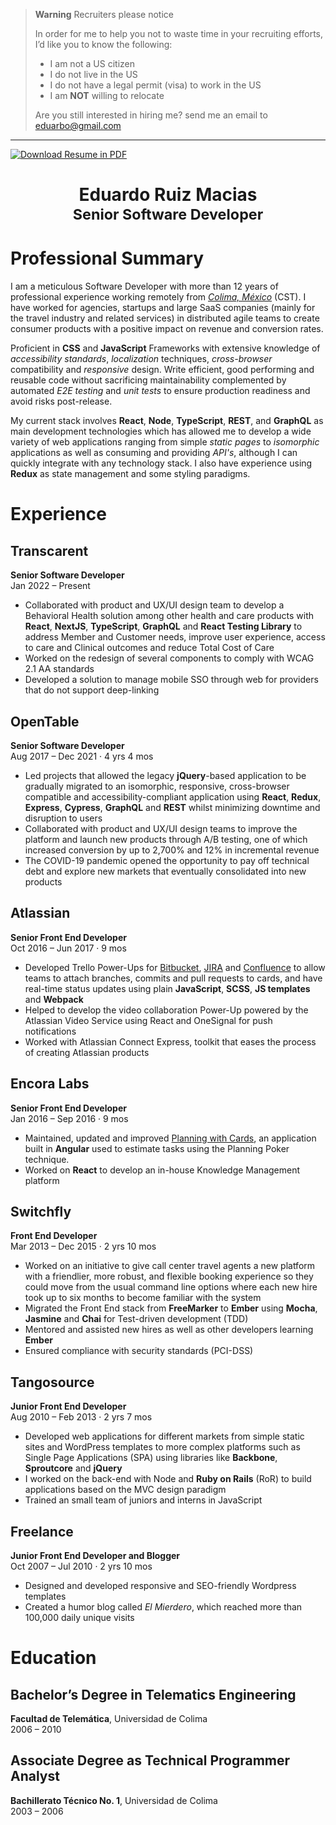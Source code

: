 > **Warning** Recruiters please notice
>
> In order for me to help you not to waste time in your recruiting efforts, I’d like you to know the following:
> 
> - I am not a US citizen
> - I do not live in the US
> - I do not have a legal permit (visa) to work in the US
> - I am **NOT** willing to relocate
>
> Are you still interested in hiring me? send me an email to <eduarbo@gmail.com>

---

<a href="./Eduardo Ruiz Macias - Resume.pdf">![Download Resume in PDF](https://img.shields.io/badge/Download-Resume%20in%20PDF-blueviolet?style=for-the-badge&logo=data:image/png;base64,iVBORw0KGgoAAAANSUhEUgAAAA4AAAAOCAYAAAAfSC3RAAAABmJLR0QA/wD/AP+gvaeTAAAA9klEQVQokaWSwSrEURSHv59sp0liYSHN1kIpCzVbtngBzd4TKAtv4RGsWTLJXhSLmVKSBZM8gCnls/AfXWM0xVmd3/nu79577rnwx0gp1AbQGFrzmKT7q1FdBg6B84LXgC1gI8nJyKPVlro/VFtQu2pHXS/ZxPhuqAMPwJG6MihOjjE9A9tV/gIsAhdjjUlegXZ17eY3NkjUGjADPCXpq/PAW5JewQB61YZfxpZ6p96q0+q9eqPuFuxUXYKfj9MB+sBspTeBtYLtJLkeZawDe8XA34t2pvicK6OMZ0mOC30AXFV5O8klw6HOVV9uoJvqqjoxzP4VHxovhIfhWOU4AAAAAElFTkSuQmCC)</a>

<h1 align="center">Eduardo Ruiz Macias<br /><sub>Senior Software Developer</sub></h1>

# Professional Summary

I am a meticulous Software Developer with more than 12 years of professional experience working remotely from [*Colima, México*](https://goo.gl/maps/Dq3yZHkDxJMb3N3A6) (CST). I have worked for agencies, startups and large SaaS companies (mainly for the travel industry and related services) in distributed agile teams to create consumer products with a positive impact on revenue and conversion rates.

Proficient in **CSS** and **JavaScript** Frameworks with extensive knowledge of *accessibility standards*, *localization* techniques, *cross-browser* compatibility and *responsive* design. Write efficient, good performing and reusable code without sacrificing maintainability complemented by automated *E2E testing* and *unit tests* to ensure production readiness and avoid risks post-release.

My current stack involves **React**, **Node**, **TypeScript**, **REST**, and **GraphQL** as main development technologies which has allowed me to develop a wide variety of web applications ranging from simple *static pages* to *isomorphic* applications as well as consuming and providing *API's*, although I can quickly integrate with any technology stack. I also have experience using **Redux** as state management and some styling paradigms.


# Experience

## Transcarent

**Senior Software Developer**  
Jan 2022 – Present

- Collaborated with product and UX/UI design team to develop a Behavioral Health solution among other health and care products with **React**, **NextJS**, **TypeScript**, **GraphQL** and **React Testing Library** to address Member and Customer needs, improve user experience, access to care and Clinical outcomes and reduce Total Cost of Care
- Worked on the redesign of several components to comply with WCAG 2.1 AA standards
- Developed a solution to manage mobile SSO through web for providers that do not support deep-linking

## OpenTable

**Senior Software Developer**  
Aug 2017 – Dec 2021 · 4 yrs 4 mos

- Led projects that allowed the legacy **jQuery**-based application to be gradually migrated to an isomorphic, responsive, cross-browser compatible and accessibility-compliant application using **React**, **Redux**, **Express**, **Cypress**, **GraphQL** and **REST** whilst minimizing downtime and disruption to users
- Collaborated with product and UX/UI design teams to improve the platform and launch new products through A/B testing, one of which increased conversion by up to 2,700% and 12% in incremental revenue
- The COVID-19 pandemic opened the opportunity to pay off technical debt and explore new markets that eventually consolidated into new products

## Atlassian

**Senior Front End Developer**  
Oct 2016 – Jun 2017 · 9 mos

- Developed Trello Power-Ups for [Bitbucket](https://support.atlassian.com/trello/docs/using-the-bitbucket-power-up/), [JIRA](https://trello.com/power-ups/586be36326cc4c7e9f70beb3) and [Confluence](https://trello.com/power-ups/586be37142f94dc0871fbcbb) to allow teams to attach branches, commits and pull requests to cards, and have real-time status updates using plain **JavaScript**, **SCSS**, **JS templates** and **Webpack**
- Helped to develop the video collaboration Power-Up powered by the Atlassian Video Service using React and OneSignal for push notifications
- Worked with Atlassian Connect Express, toolkit that eases the process of creating Atlassian products

## Encora Labs

**Senior Front End Developer**  
Jan 2016 – Sep 2016 · 9 mos

- Maintained, updated and improved [Planning with Cards](https://planningwith.cards/), an application built in **Angular** used to estimate tasks using the Planning Poker technique.
- Worked on **React** to develop an in-house Knowledge Management platform

## Switchfly

**Front End Developer**  
Mar 2013 – Dec 2015 · 2 yrs 10 mos

- Worked on an initiative to give call center travel agents a new platform with a friendlier, more robust, and flexible booking experience so they could move from the usual command line options where each new hire took up to six months to become familiar with the system
- Migrated the Front End stack from **FreeMarker** to **Ember** using **Mocha**, **Jasmine** and **Chai** for Test-driven development (TDD)
- Mentored and assisted new hires as well as other developers learning **Ember**
- Ensured compliance with security standards (PCI-DSS)

## Tangosource

**Junior Front End Developer**  
Aug 2010 – Feb 2013 · 2 yrs 7 mos

- Developed web applications for different markets from simple static sites and WordPress templates to more complex platforms such as Single Page Applications (SPA) using libraries like **Backbone**, **Sproutcore** and **jQuery**
- I worked on the back-end with Node and **Ruby on Rails** (RoR) to build applications based on the MVC design paradigm
- Trained an small team of juniors and interns in JavaScript

## Freelance

**Junior Front End Developer and Blogger**  
Oct 2007 – Jul 2010 · 2 yrs 10 mos

- Designed and developed responsive and SEO-friendly Wordpress templates
- Created a humor blog called *El Mierdero*, which reached more than 100,000 daily unique visits


# Education

## Bachelor’s Degree in Telematics Engineering

**Facultad de Telemática**, Universidad de Colima  
2006 – 2010

## Associate Degree as Technical Programmer Analyst

**Bachillerato Técnico No. 1**, Universidad de Colima  
2003 – 2006
